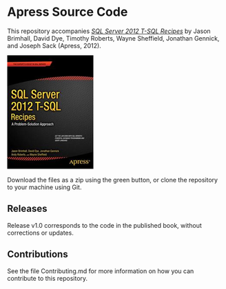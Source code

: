 # Apress Source Code

This repository accompanies [*SQL Server 2012 T-SQL Recipes*](http://www.apress.com/9781430242000) by Jason Brimhall, David Dye, Timothy Roberts, Wayne Sheffield, Jonathan Gennick, and Joseph Sack (Apress, 2012).

![Cover image](9781430242000.jpg)

Download the files as a zip using the green button, or clone the repository to your machine using Git.

## Releases

Release v1.0 corresponds to the code in the published book, without corrections or updates.

## Contributions

See the file Contributing.md for more information on how you can contribute to this repository.
